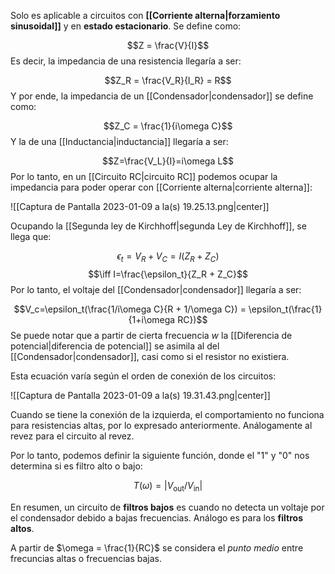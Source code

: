 Solo es aplicable a circuitos con **[[Corriente alterna|forzamiento sinusoidal]]** y en **estado estacionario**. Se define como: 

$$Z = \frac{V}{I}$$ 
Es decir, la impedancia de una resistencia llegaría a ser: 

$$Z_R = \frac{V_R}{I_R} = R$$ 
Y por ende, la impedancia de un [[Condensador|condensador]] se define como: 

$$Z_C = \frac{1}{i\omega C}$$ 
Y la de una [[Inductancia|inductancia]] llegaría a ser: 

$$Z=\frac{V_L}{I}=i\omega L$$ 
Por lo tanto, en un [[Circuito RC|circuito RC]] podemos ocupar la impedancia para poder operar con [[Corriente alterna|corriente alterna]]: 

![[Captura de Pantalla 2023-01-09 a la(s) 19.25.13.png|center]]

Ocupando la [[Segunda ley de Kirchhoff|segunda Ley de Kirchhoff]], se llega que: 

$$\epsilon_t = V_R + V_C = I(Z_R + Z_C)$$ $$\iff I=\frac{\epsilon_t}{Z_R + Z_C}$$ 
Por lo tanto, el voltaje del [[Condensador|condensador]] llegaría a ser: 

$$V_c=\epsilon_t(\frac{1/i\omega C}{R + 1/\omega C}) = \epsilon_t(\frac{1}{1+i\omega RC})$$ 
Se puede notar que a partir de cierta frecuencia $w$ la [[Diferencia de potencial|diferencia de potencial]] se asimila al del [[Condensador|condensador]], casi como si el resistor no existiera. 

Esta ecuación varía según el orden de conexión de los circuitos: 

![[Captura de Pantalla 2023-01-09 a la(s) 19.31.43.png|center]]

Cuando se tiene la conexión de la izquierda, el comportamiento no funciona para resistencias altas, por lo expresado anteriormente. Análogamente al revez para el circuito al revez. 

Por lo tanto, podemos definir la siguiente función, donde el "1" y "0" nos determina si es filtro alto o bajo: 

$$T(\omega) = |V_{\text{out}}/ V_{\text{in}}|$$

En resumen, un circuito de **filtros bajos** es cuando no detecta un voltaje por el condensador debido a bajas frecuencias. Análogo es para los **filtros altos**.

A partir de $\omega = \frac{1}{RC}$ se considera el *punto medio* entre frecuncias altas o frecuencias bajas. 